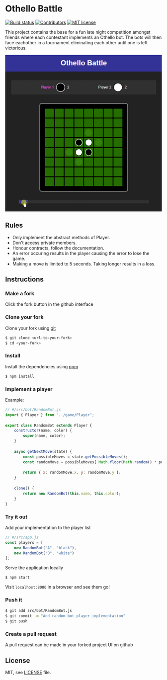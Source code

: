 # Othello Battle

[![Build status](https://img.shields.io/github/actions/workflow/status/aesy/othello-battle/ci.yml?branch=master&style=flat-square)](https://github.com/aesy/othello-battle/actions)
[![Contributors](https://img.shields.io/github/contributors/aesy/othello-battle?style=flat-square)](https://github.com/aesy/othello-battle/graphs/contributors)
[![MIT license](https://img.shields.io/github/license/aesy/othello-battle.svg?style=flat-square)](https://github.com/aesy/othello-battle/blob/master/LICENSE)

This project contains the base for a fun late night competition amongst friends where each contestant implements an 
Othello bot. The bots will then face eachother in a tournament eliminating each other until one is left victorious.  

<p align="center">
  <img src="./image.gif">
</p>

## Rules 

* Only implement the abstract methods of Player.
* Don't access private members.
* Honour contracts, follow the documentation.
* An error occuring results in the player causing the error to lose the game.
* Making a move is limited to 5 seconds. Taking longer results in a loss.

## Instructions

### Make a fork

Click the fork button in the github interface

### Clone your fork

Clone your fork using [git](https://git-scm.com/downloads)

```sh
$ git clone <url-to-your-fork>
$ cd <your-fork>
```

### Install

Install the dependencies using [npm](https://nodejs.org/en/download/)

```sh
$ npm install
```

### Implement a player

Example:

```js
// #/src/bot/RandomBot.js
import { Player } from "../game/Player";

export class RandomBot extends Player {
    constructor(name, color) {
        super(name, color);
    }

    async getNextMove(state) {
        const possibleMoves = state.getPossibleMoves();
        const randomMove = possibleMoves[ Math.floor(Math.random() * possibleMoves.length) ];

        return { x: randomMove.x, y: randomMove.y };
    }

    clone() {
        return new RandomBot(this.name, this.color);
    }
}
```

### Try it out

Add your implementation to the player list

```js
// #/src/app.js
const players = [
    new RandomBot("A", "black"),
    new RandomBot("B", "white")
];
```

Serve the application locally

```sh
$ npm start
```         

Visit `localhost:8080` in a browser and see them go!

### Push it

```sh
$ git add src/bot/RandomBot.js
$ git commit -m "Add random bot player implementation"
$ git push
```

### Create a pull request 

A pull request can be made in your forked project UI on github

## License
MIT, see [LICENSE](/LICENSE) file.
